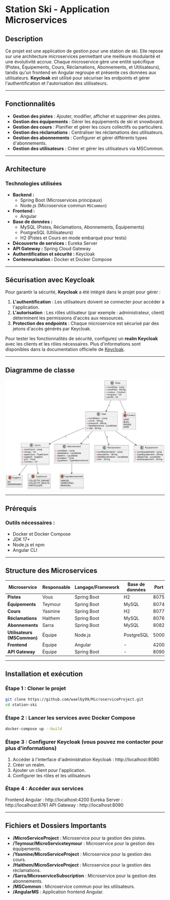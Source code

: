 # Station Ski - Application Microservices

## Description
Ce projet est une application de gestion pour une station de ski. Elle repose sur une architecture microservices permettant une meilleure modularité et une évolutivité accrue. Chaque microservice gère une entité spécifique (Pistes, Équipements, Cours, Réclamations, Abonnements, et Utilisateurs), tandis qu'un frontend en Angular regroupe et présente ces données aux utilisateurs. **Keycloak** est utilisé pour sécuriser les endpoints et gérer l'authentification et l'autorisation des utilisateurs.

---

## Fonctionnalités
- **Gestion des pistes** : Ajouter, modifier, afficher et supprimer des pistes.
- **Gestion des équipements** : Gérer les équipements de ski et snowboard.
- **Gestion des cours** : Planifier et gérer les cours collectifs ou particuliers.
- **Gestion des réclamations** : Centraliser les réclamations des utilisateurs.
- **Gestion des abonnements** : Configurer et gérer différents types d'abonnements.
- **Gestion des utilisateurs** : Créer et gérer les utilisateurs via MSCommon.

---

## Architecture

### Technologies utilisées
- **Backend :**
  - Spring Boot (Microservices principaux)
  - Node.js (Microservice commun `MSCommon`)
- **Frontend :**
  - Angular
- **Base de données :**
  - MySQL (Pistes, Réclamations, Abonnements, Équipements)
  - PostgreSQL (Utilisateurs)
  - H2 (Pistes et Cours en mode embarqué pour tests)
- **Découverte de services :** Eureka Server
- **API Gateway :** Spring Cloud Gateway
- **Authentification et sécurité :** Keycloak
- **Conteneurisation :** Docker et Docker Compose

---

## Sécurisation avec Keycloak

Pour garantir la sécurité, **Keycloak** a été intégré dans le projet pour gérer :
1. **L'authentification** : Les utilisateurs doivent se connecter pour accéder à l'application.
2. **L'autorisation** : Les rôles utilisateur (par exemple : administrateur, client) déterminent les permissions d'accès aux ressources.
3. **Protection des endpoints** : Chaque microservice est sécurisé par des jetons d'accès générés par Keycloak.

Pour tester les fonctionnalités de sécurité, configurez un **realm Keycloak** avec les clients et les rôles nécessaires. Plus d'informations sont disponibles dans la documentation officielle de [Keycloak](https://www.keycloak.org/).

---

## Diagramme de classe

![Diagramme UML](./diagdeclasse.jpg)

---

## Prérequis

### Outils nécessaires :
- Docker et Docker Compose
- JDK 17+
- Node.js et npm
- Angular CLI

---

## Structure des Microservices

| Microservice               | Responsable | Langage/Framework | Base de données | Port  |
|----------------------------|-------------|-------------------|-----------------|-------|
| **Pistes**                 | Vous        | Spring Boot       | H2              | 8075  |
| **Équipements**            | Teymour     | Spring Boot       | MySQL           | 8074  |
| **Cours**                  | Yasmine     | Spring Boot       | H2              | 8077  |
| **Réclamations**           | Haithem     | Spring Boot       | MySQL           | 8076  |
| **Abonnements**            | Sarra       | Spring Boot       | MySQL           | 8082  |
| **Utilisateurs (MSCommon)**| Équipe      | Node.js           | PostgreSQL      | 5000  |
| **Frontend**               | Équipe      | Angular           | -               | 4200  |
| **API Gateway**            | Équipe      | Spring Boot       | -               | 8090  |

---

## Installation et exécution

### Étape 1 : Cloner le projet
```bash
git clone https://github.com/waelby99/MicroserviceProject.git
cd station-ski
```
### Étape 2 : Lancer les services avec Docker Compose
```bash
docker-compose up --build
```
### Étape 3 : Configurer Keycloak (vous pouvez me contacter pour plus d'informations)
1. Accéder à l'interface d'administration Keycloak : http://localhost:8080
2. Créer un realm.
3. Ajouter un client pour l'application.
4. Configurer les rôles et les utilisateurs
   
### Étape 4 : Accéder aux services
Frontend Angular : http://localhost:4200
Eureka Server : http://localhost:8761
API Gateway : http://localhost:8090

---
## Fichiers et Dossiers Importants

- **/MicroServiceProject** : Microservice pour la gestion des pistes.
- **/Teymour/MicroServiceteymour** : Microservice pour la gestion des équipements.
- **/Yasmine/MicroServiceProject** : Microservice pour la gestion des cours.
- **/Haithem/MicroServiceProject** : Microservice pour la gestion des réclamations.
- **/Sarra/MicroserviceSubscription** : Microservice pour la gestion des abonnements.
- **/MSCommon** : Microservice commun pour les utilisateurs.
- **/AngularMS** : Application frontend Angular.


